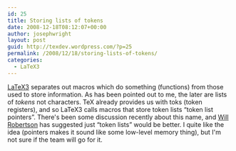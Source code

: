 ```yaml
---
id: 25
title: Storing lists of tokens
date: 2008-12-18T08:12:07+00:00
author: josephwright
layout: post
guid: http://texdev.wordpress.com/?p=25
permalink: /2008/12/18/storing-lists-of-tokens/
categories:
  - LaTeX3
---
```

<a href="http://www.latex-project.org/latex3.html">LaTeX3</a> separates out macros which do something (functions) from those used to store information. As has been pointed out to me, the later are lists of <em>tokens</em> not characters. TeX already provides us with toks (token registers), and so LaTeX3 calls macros that store token lists “token list pointers”. There's been some discussion recently about this name, and <a href="http://www.mecheng.adelaide.edu.au/~will/">Will Robertson</a> has suggested just “token lists” would be better. I quite like the idea (pointers makes it sound like some low-level memory thing), but I'm not sure if the team will go for it.